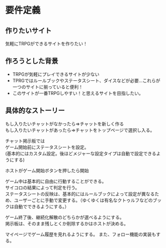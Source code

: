 # 要件定義

## 作りたいサイト

気軽にTRPGができるサイトを作りたい！
## 作ろうとした背景

- TRPGが気軽にプレイできるサイトが少ない
- TPRGではルールブックやステータスシート、ダイスなどが必要…これらが一つのサイトに揃っていると便利！
- このサイトが一番TRPGしやすい！と思えるサイトを目指したい。

## 具体的なストーリー

もし入りたいチャットがなかったら=>チャットを新しく作る  
もし入りたいチャットがあったら=>チャットをトップページで選択し入る。

チャット掲示板では  
ゲーム開始前にステータスシートを設定。  
(基本的にはカスタム設定。後ほどメジャーな設定タイプは自動で設定できるようにする)  

ホストがゲーム開始ボタンを押したら開始

ゲーム中は基本的に自由に行動することができる。  
サイコロの結果によって判定を行う。  
ステータスシートの反映は、基本的にはルールブックによって設定が異なるため、ユーザーごとに手動で変更する。（ゆくゆくは有名なクトゥルフなどのブックは自動でできるようにする。）

ゲーム終了後、継続化解散のどちらかが選べるようにする。  
掲示板は、そのまま残しとくか削除するかはホストが決める。

マイページでゲーム履歴を見れるようにする。
また、フォロー機能の実装もする。

